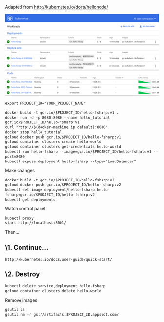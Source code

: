 Adapted from http://kubernetes.io/docs/hellonode/

![Screenshot](./screenshot.png)


```
export PROJECT_ID="YOUR_PROJECT_NAME"
```

```
docker build -t gcr.io/$PROJECT_ID/hello-fsharp:v1 .
docker run -d -p 8080:8080 --name hello_tutorial gcr.io/$PROJECT_ID/hello-fsharp:v1
curl "http://$(docker-machine ip default):8080"
docker stop hello_tutorial
gcloud docker push gcr.io/$PROJECT_ID/hello-fsharp:v1
gcloud container clusters create hello-world
gcloud container clusters get-credentials hello-world
kubectl run hello-fsharp --image=gcr.io/$PROJECT_ID/hello-fsharp:v1 --port=8080
kubectl expose deployment hello-fsharp --type="LoadBalancer"
```

Make changes

```
docker build -t gcr.io/$PROJECT_ID/hello-fsharp:v2 .
gcloud docker push gcr.io/$PROJECT_ID/hello-fsharp:v2
kubectl set image deployment/hello-fsharp hello-fsharp=gcr.io/$PROJECT_ID/hello-fsharp:v2
kubectl get deployments
```

Watch control panel

```
kubectl proxy
start http://localhost:8001/
```

Then...

## \1. Continue...

```
http://kubernetes.io/docs/user-guide/quick-start/
```

## \2. Destroy

```
kubectl delete service,deployment hello-fsharp
gcloud container clusters delete hello-world
```

Remove images

```
gsutil ls
gsutil rm -r gs://artifacts.$PROJECT_ID.appspot.com/
```
